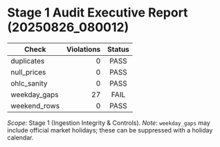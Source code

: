 # Stage 1 Audit  Executive Report (20250826_080012)

| Check | Violations | Status |
|---|---:|:---:|
| duplicates | 0 | PASS |
| null_prices | 0 | PASS |
| ohlc_sanity | 0 | PASS |
| weekday_gaps | 27 | FAIL |
| weekend_rows | 0 | PASS |

_Scope_: Stage 1 (Ingestion Integrity & Controls).  _Note_: `weekday_gaps` may include official market holidays; these can be suppressed with a holiday calendar.
